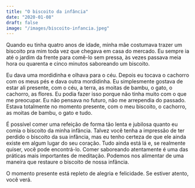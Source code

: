```yaml
---
title: "O biscoito da infância"
date: "2020-01-08"
draft: false
image: "/images/biscoito-infancia.jpeg"
---
```


Quando eu tinha quatro anos de idade, minha mãe costumava trazer um biscoito pra mim toda vez que chegava em casa do mercado. Eu sempre ia até o jardim da frente para comê-lo sem pressa, às vezes passava meia hora ou quarenta e cinco minutos saboreando um biscoito.

Eu dava uma mordidinha e olhava para o céu. Depois eu tocava o cachorro com os meus pés e dava outra mordidinha. Eu simplesmente gostava de estar ali presente, com o céu, a terra, as moitas de bambu, o gato, o cachorro, as flores. Eu podia fazer isso porque não tinha muito com o que me preocupar. Eu não pensava no futuro, não me arrependia do passado. Estava totalmente no momento presente, com o meu biscoito, o cachorro, as moitas de bambu, o gato e tudo.

É possível comer uma refeição de forma tão lenta e jubilosa quanto eu comia o biscoito da minha infância. Talvez você tenha a impressão de ter perdido o biscoito da sua infância, mas eu tenho certeza de que ele ainda existe em algum lugar do seu coração. Tudo ainda está lá e, se realmente quiser, você pode encontrá-lo. Comer saboreando atentamente é uma das práticas mais importantes de meditação. Podemos nos alimentar de uma maneira que restaure o biscoito de nossa infância.

O momento presente está repleto de alegria e felicidade. Se estiver atento, você verá.
